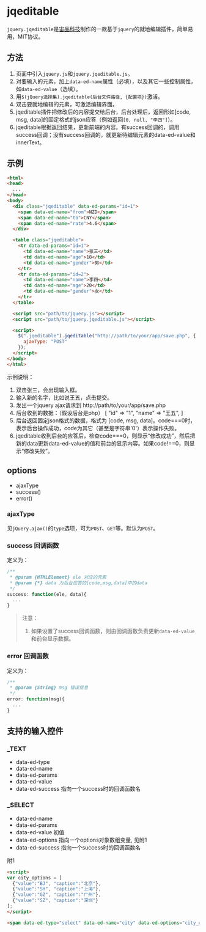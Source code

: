 # jqeditable

`jquery.jqeditable`是[宙品科技](http://zeupin.com)制作的一款基于`jquery`的就地编辑插件，简单易用，MIT协议。

## 方法

1. 页面中引入`jquery.js`和`jquery.jqeditable.js`。
2. 对要输入的元素，加上`data-ed-name`属性（必填），以及其它一些控制属性，如`data-ed-value`（选填）。
3. 用`$(jQuery选择集).jqeditable(后台文件路径, {配置项})`激活。
4. 双击要就地编辑的元素，可激活编辑界面。
5. jqeditable插件把修改后的内容提交给后台，后台处理后，返回形如[code, msg, data]的固定格式的json应答（例如返回`[0, null, "李四"]`）。
6. jqeditable根据返回结果，更新前端的内容。有success回调的，调用success回调；没有success回调的，就更新待编辑元素的data-ed-value和innerText。

## 示例

```html
<html>
<head>
  ...
</head>
<body>
  <div class="jqeditable" data-ed-params="id=1">
    <span data-ed-name="from">NZD</span>
    <span data-ed-name="to">CNY</span>
    <span data-ed-name="rate">4.6</span>
  </div>

  <table class="jqeditable">
    <tr data-ed-params="id=1">
      <td data-ed-name="name">张三</td>
      <td data-ed-name="age">18</td>
      <td data-ed-name="gender">男</td>
    </tr>
    <tr data-ed-params="id=2">
      <td data-ed-name="name">李四</td>
      <td data-ed-name="age">20</td>
      <td data-ed-name="gender">女</td>
    </tr>
  </table>

  <script src="path/to/jquery.js"></script>
  <script src="path/to/jquery.jqeditable.js"></script>

  <script>
    $(".jqeditable").jqeditable("http://path/to/your/app/save.php", {
      ajaxType: "POST"
    });
  </script>
</body>
</html>
```

示例说明：
1. 双击张三，会出现输入框。
2. 输入新的名字，比如说王五，点击提交。
3. 发出一个jquery ajax请求到 http://path/to/your/app/save.php
4. 后台收到的数据：（假设后台是php）
    [
      "id" => "1",
      "name" => "王五",
    ]
5. 后台返回固定json格式的数据，格式为 [code, msg, data]。code===0时，表示后台操作成功，code为其它（甚至是字符串'0'）表示操作失败。
6. jqeditable收到后台的应答后，检查code===0，则显示“修改成功”，然后把新的data更新data-ed-value的值和前台的显示内容。如果code!==0，则显示“修改失败”。

## options

* ajaxType
* success()
* error()

### ajaxType

见`jQuery.ajax()`的`type`选项，可为`POST`、`GET`等。默认为`POST`。

### success 回调函数

定义为：

```js
/**
 * @param {HTMLElement} ele 对应的元素
 * @param {*} data 为后台应答的[code,msg,data]中的data
 */
success: function(ele, data){
  ...
}
```

> 注意：
> 1. 如果设置了success回调函数，则由回调函数负责更新`data-ed-value`和前台显示数据。

### error 回调函数

定义为：

```js
/**
 * @param {String} msg 错误信息
 */
error: function(msg){
  ...
}
```

## 支持的输入控件

### _TEXT

* data-ed-type
* data-ed-name
* data-ed-params
* data-ed-value
* data-ed-success    指向一个success时的回调函数名

### _SELECT

* data-ed-name
* data-ed-params
* data-ed-value      初值
* data-ed-options    指向一个options对象数组变量, 见附1
* data-ed-success    指向一个success时的回调函数名

附1
```html
<script>
var city_options = [
  {"value":"BJ", "caption":"北京"},
  {"value":"SH", "caption":"上海"},
  {"value":"GZ", "caption":"广州"},
  {"value":"SZ", "caption":"深圳"}
];
</script>

<span data-ed-type="select" data-ed-name="city" data-ed-options="city_options" data-ed-value="SH"></span>
```